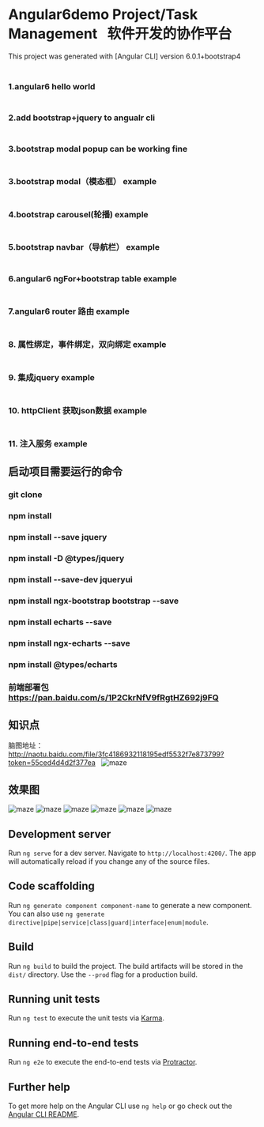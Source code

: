 # Angular6demo  Project/Task Management   软件开发的协作平台


This project was generated with [Angular CLI]  version 6.0.1+bootstrap4



 ### <br>1.angular6 hello world
 ### <br>2.add bootstrap+jquery to angualr cli
 ### <br>3.bootstrap modal popup can be working fine
 ### <br>3.bootstrap modal（模态框） example
 ### <br>4.bootstrap carousel(轮播) example
 ### <br>5.bootstrap navbar（导航栏） example
 ### <br>6.angular6 ngFor+bootstrap table example
 ### <br>7.angular6 router 路由 example
 ### <br>8. 属性绑定，事件绑定，双向绑定 example
 ### <br>9. 集成jquery  example
 ### <br>10. httpClient 获取json数据 example
 ### <br>11. 注入服务  example



 ##  启动项目需要运行的命令
 ### git clone 
 ### npm install 
 ### npm install --save jquery
 ### npm install -D @types/jquery
  ### npm install --save-dev jqueryui
  ### npm install ngx-bootstrap bootstrap --save 
  ### npm install echarts --save
  ### npm install ngx-echarts --save
  ### npm install @types/echarts 
  ### 前端部署包 https://pan.baidu.com/s/1P2CkrNfV9fRgtHZ692j9FQ
 ##  知识点
   脑图地址： http://naotu.baidu.com/file/3fc4186932118195edf5532f7e873799?token=55ced4d4d2f377ea
   ![maze](https://github.com/bseayin/angular6demo/raw/master/img/angular6.png)
 ## 效果图
   ![maze](https://github.com/bseayin/angular6demo/raw/master/img/首页.png)
   ![maze](https://github.com/bseayin/angular6demo/raw/master/img/任务2.png)
   ![maze](https://github.com/bseayin/angular6demo/raw/master/img/设置2.png)
   ![maze](https://github.com/bseayin/angular6demo/raw/master/img/讨论2.png)
   ![maze](https://github.com/bseayin/angular6demo/raw/master/img/angulardemo1.png)
   ![maze](https://github.com/bseayin/angular6demo/raw/master/img/angulardemo2.png)




## Development server

Run `ng serve` for a dev server. Navigate to `http://localhost:4200/`. The app will automatically reload if you change any of the source files.

## Code scaffolding

Run `ng generate component component-name` to generate a new component. You can also use `ng generate directive|pipe|service|class|guard|interface|enum|module`.

## Build

Run `ng build` to build the project. The build artifacts will be stored in the `dist/` directory. Use the `--prod` flag for a production build.

## Running unit tests

Run `ng test` to execute the unit tests via [Karma](https://karma-runner.github.io).

## Running end-to-end tests

Run `ng e2e` to execute the end-to-end tests via [Protractor](http://www.protractortest.org/).

## Further help

To get more help on the Angular CLI use `ng help` or go check out the [Angular CLI README](https://github.com/angular/angular-cli/blob/master/README.md).
